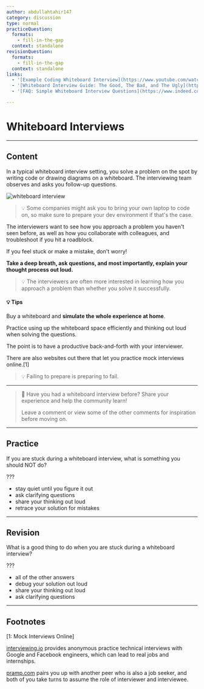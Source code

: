 ```yaml
---
author: abdullahtahir147
category: discussion
type: normal
practiceQuestion:
  formats:
    - fill-in-the-gap
  context: standalone
revisionQuestion:
  formats:
    - fill-in-the-gap
  context: standalone
links:
  - '[Example Coding Whiteboard Interview](https://www.youtube.com/watch?v=XKu_SEDAykw){video}'
  - '[Whiteboard Interview Guide: The Good, The Bad, and The Ugly](https://coderpad.io/blog/interviewing/whiteboard-interview-guide/){blog}'
  - '[FAQ: Simple Whiteboard Interview Questions](https://www.indeed.com/career-advice/interviewing/simple-whiteboard-interview-questions){article}'

---
```


# Whiteboard Interviews

---
## Content

In a typical whiteboard interview setting, you solve a problem on the spot by writing code or drawing diagrams on a whiteboard. The interviewing team observes and asks you follow-up questions.

![whiteboard interview](https://img.enkipro.com/531ca1fb09862f631c203de8afb0a697.jpeg)

> 💡 Some companies might ask you to bring your own laptop to code on, so make sure to prepare your dev environment if that's the case.

The interviewers want to see how you approach a problem you haven't seen before, as well as how you collaborate with colleagues, and troubleshoot if you hit a roadblock. 

If you feel stuck or make a mistake, don't worry! 

**Take a deep breath, ask questions, and most importantly, explain your thought process out loud.**

> 💡 The interviewers are often more interested in learning how you approach a problem than whether you solve it successfully. 

#### 💡 Tips

Buy a whiteboard and **simulate the whole experience at home**. 

Practice using up the whiteboard space efficiently and thinking out loud when solving the questions.

The point is to have a productive back-and-forth with your interviewer.

There are also websites out there that let you practice mock interviews online.[1]

> 💡 Failing to prepare is preparing to fail.

---

> 💬 Have you had a whiteboard interview before? Share your experience and help the community learn!
>
> Leave a comment or view some of the other comments for inspiration before moving on.


---
## Practice

If you are stuck during a whiteboard interview, what is something you should NOT do?

???

- stay quiet until you figure it out
- ask clarifying questions
- share your thinking out loud
- retrace your solution for mistakes

---
## Revision

What is a good thing to do when you are stuck during a whiteboard interview?

???

- all of the other answers
- debug your solution out loud
- share your thinking out loud
- ask clarifying questions

---
## Footnotes

[1: Mock Interviews Online]

[interviewing.io](https://interviewing.io) provides anonymous practice technical interviews with Google and Facebook engineers, which can lead to real jobs and internships. 

[pramp.com](https://pramp.com) pairs you up with another peer who is also a job seeker, and both of you take turns to assume the role of interviewer and interviewee.